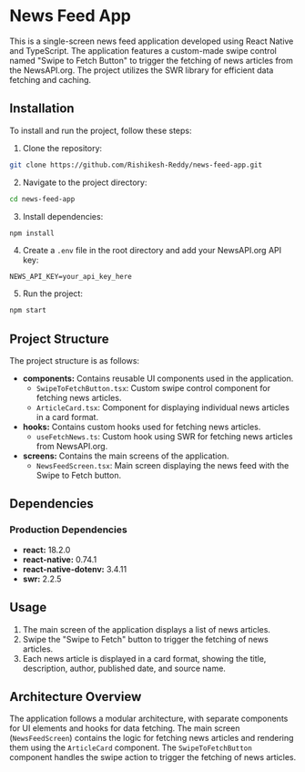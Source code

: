 # News Feed App

This is a single-screen news feed application developed using React Native and TypeScript. The application features a custom-made swipe control named "Swipe to Fetch Button" to trigger the fetching of news articles from the NewsAPI.org. The project utilizes the SWR library for efficient data fetching and caching. 

## Installation

To install and run the project, follow these steps:

1. Clone the repository:

```bash
git clone https://github.com/Rishikesh-Reddy/news-feed-app.git
```

2. Navigate to the project directory:

```bash
cd news-feed-app
```

3. Install dependencies:

```bash
npm install
```

4. Create a `.env` file in the root directory and add your NewsAPI.org API key:

```
NEWS_API_KEY=your_api_key_here
```

5. Run the project:

```bash
npm start
```

## Project Structure

The project structure is as follows:

- **components:** Contains reusable UI components used in the application.
  - `SwipeToFetchButton.tsx`: Custom swipe control component for fetching news articles.
  - `ArticleCard.tsx`: Component for displaying individual news articles in a card format.
- **hooks:** Contains custom hooks used for fetching news articles.
  - `useFetchNews.ts`: Custom hook using SWR for fetching news articles from NewsAPI.org.
- **screens:** Contains the main screens of the application.
  - `NewsFeedScreen.tsx`: Main screen displaying the news feed with the Swipe to Fetch button.

## Dependencies

### Production Dependencies
- **react:** 18.2.0
- **react-native:** 0.74.1
- **react-native-dotenv:** 3.4.11
- **swr:** 2.2.5

## Usage

1. The main screen of the application displays a list of news articles.
2. Swipe the "Swipe to Fetch" button to trigger the fetching of news articles.
3. Each news article is displayed in a card format, showing the title, description, author, published date, and source name.

## Architecture Overview

The application follows a modular architecture, with separate components for UI elements and hooks for data fetching. The main screen (`NewsFeedScreen`) contains the logic for fetching news articles and rendering them using the `ArticleCard` component. The `SwipeToFetchButton` component handles the swipe action to trigger the fetching of news articles.